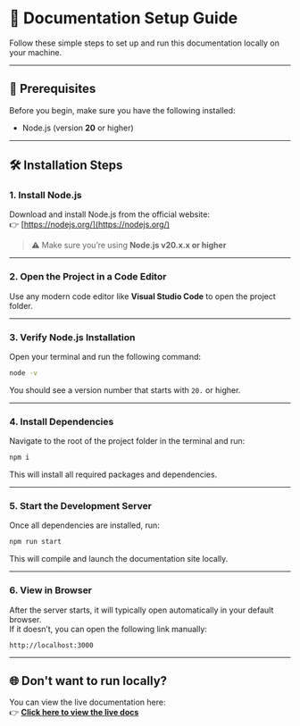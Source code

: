 # 📘 Documentation Setup Guide

Follow these simple steps to set up and run this documentation locally on your machine.

---

## 🚀 Prerequisites

Before you begin, make sure you have the following installed:

- Node.js (version **20** or higher)

---

## 🛠️ Installation Steps

### 1. Install Node.js  
Download and install Node.js from the official website:  
👉 [https://nodejs.org/](https://nodejs.org/)  
> ⚠️ Make sure you’re using **Node.js v20.x.x or higher**

---

### 2. Open the Project in a Code Editor  
Use any modern code editor like **Visual Studio Code** to open the project folder.

---

### 3. Verify Node.js Installation  
Open your terminal and run the following command:

```bash
node -v
```

You should see a version number that starts with `20.` or higher.

---

### 4. Install Dependencies  
Navigate to the root of the project folder in the terminal and run:

```bash
npm i
```

This will install all required packages and dependencies.

---

### 5. Start the Development Server  
Once all dependencies are installed, run:

```bash
npm run start
```

This will compile and launch the documentation site locally.

---

### 6. View in Browser  
After the server starts, it will typically open automatically in your default browser.  
If it doesn’t, you can open the following link manually:

```
http://localhost:3000
```

---

## 🌐 Don't want to run locally?

You can view the live documentation here:  
👉 **[Click here to view the live docs](https://wrteam-in.github.io/eSchool-Doc/)**